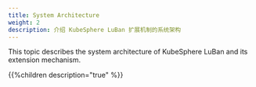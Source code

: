 ```yaml
---
title: System Architecture
weight: 2
description: 介绍 KubeSphere LuBan 扩展机制的系统架构
---
```


This topic describes the system architecture of KubeSphere LuBan and its extension mechanism.

{{%children description="true" %}}